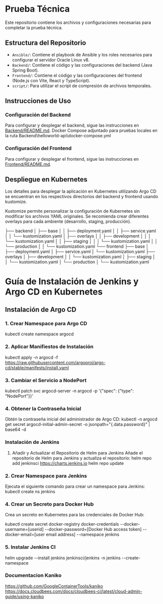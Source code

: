 # Prueba Técnica

Este repositorio contiene los archivos y configuraciones necesarias para completar la prueba técnica.

## Estructura del Repositorio

- `Ansible/`: Contiene el playbook de Ansible y los roles necesarios para configurar el servidor Oracle Linux v8.
- `Backend/`: Contiene el código y las configuraciones del backend (Java Spring Boot).
- `Frontend/`: Contiene el código y las configuraciones del frontend (Node.js con Vite, React y TypeScript).
- `script/`: Para utilizar el script de compresión de archivos temporales.


## Instrucciones de Uso

### Configuración del Backend

Para configurar y desplegar el backend, sigue las instrucciones en [Backend/README.md](Backend/README.md).
Docker Compose adjuntado para pruebas locales en la ruta Backend\helloworld-api\docker-compose.yml

### Configuración del Frontend

Para configurar y desplegar el frontend, sigue las instrucciones en [Frontend/README.md](Frontend/README.md).

## Despliegue en Kubernetes

Los detalles para desplegar la aplicación en Kubernetes utilizando Argo CD se encuentran en los respectivos directorios del backend y frontend usando kustomize.

Kustomize permite personalizar la configuración de Kubernetes sin modificar los archivos YAML originales. Se recomienda crear diferentes overlays para cada ambiente (desarrollo, staging, producción).

├── backend
│ ├── base
│ │ ├── deployment.yaml
│ │ ├── service.yaml
│ │ └── kustomization.yaml
│ ├── overlays
│ │ ├── development
│ │ │ └── kustomization.yaml
│ │ ├── staging
│ │ │ └── kustomization.yaml
│ │ └── production
│ │ └── kustomization.yaml
└── frontend
├── base
│ ├── deployment.yaml
│ ├── service.yaml
│ └── kustomization.yaml
├── overlays
│ ├── development
│ │ └── kustomization.yaml
│ ├── staging
│ │ └── kustomization.yaml
│ └── production
│ └── kustomization.yaml


# Guía de Instalación de Jenkins y Argo CD en Kubernetes

## Instalación de Argo CD

### 1. Crear Namespace para Argo CD

kubectl create namespace argocd

### 2. Aplicar Manifiestos de Instalación

kubectl apply -n argocd -f https://raw.githubusercontent.com/argoproj/argo-cd/stable/manifests/install.yaml

### 3. Cambiar el Servicio a NodePort
kubectl patch svc argocd-server -n argocd -p '{"spec": {"type": "NodePort"}}'

### 4. Obtener la Contraseña Inicial
Obtén la contraseña inicial del administrador de Argo CD:
kubectl -n argocd get secret argocd-initial-admin-secret -o jsonpath="{.data.password}" | base64 -d

 ### Instalación de Jenkins
1. Añadir y Actualizar el Repositorio de Helm para Jenkins
Añade el repositorio de Helm para Jenkins y actualiza el repositorio:
helm repo add jenkinsci https://charts.jenkins.io
helm repo update

 ### 2. Crear Namespace para Jenkins
Ejecuta el siguiente comando para crear un namespace para Jenkins:
kubectl create ns jenkins

 ### 4. Crear un Secreto para Docker Hub
Crea un secreto en Kubernetes para las credenciales de Docker Hub:

kubectl create secret docker-registry docker-credentials --docker-username=[userid] --docker-password=[Docker Hub access token] --docker-email=[user email address] --namespace jenkins

### 5. Instalar Jenkins CI
helm upgrade --install jenkins jenkinsci/jenkins -n jenkins --create-namespace

### Documentacion Kaniko
https://github.com/GoogleContainerTools/kaniko
https://docs.cloudbees.com/docs/cloudbees-ci/latest/cloud-admin-guide/using-kaniko